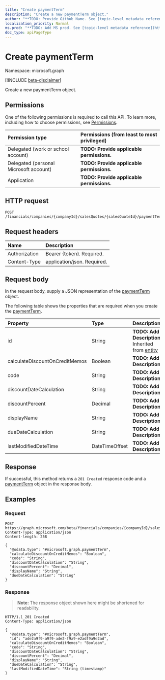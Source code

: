 ```yaml
---
title: "Create paymentTerm"
description: "Create a new paymentTerm object."
author: "**TODO: Provide Github Name. See [topic-level metadata reference](https://msgo.azurewebsites.net/add/document/guidelines/metadata.html#topic-level-metadata)**"
localization_priority: Normal
ms.prod: "**TODO: Add MS prod. See [topic-level metadata reference](https://msgo.azurewebsites.net/add/document/guidelines/metadata.html#topic-level-metadata)**"
doc_type: apiPageType
---
```


# Create paymentTerm
Namespace: microsoft.graph

[!INCLUDE [beta-disclaimer](../../includes/beta-disclaimer.md)]

Create a new paymentTerm object.

## Permissions
One of the following permissions is required to call this API. To learn more, including how to choose permissions, see [Permissions](/graph/permissions-reference).

|Permission type|Permissions (from least to most privileged)|
|:---|:---|
|Delegated (work or school account)|**TODO: Provide applicable permissions.**|
|Delegated (personal Microsoft account)|**TODO: Provide applicable permissions.**|
|Application|**TODO: Provide applicable permissions.**|

## HTTP request

<!-- {
  "blockType": "ignored"
}
-->
``` http
POST /financials/companies/{companyId}/salesQuotes/{salesQuoteId}/paymentTerm
```

## Request headers
|Name|Description|
|:---|:---|
|Authorization|Bearer {token}. Required.|
|Content-Type|application/json. Required.|

## Request body
In the request body, supply a JSON representation of the [paymentTerm](../resources/paymentterm.md) object.

The following table shows the properties that are required when you create the [paymentTerm](../resources/paymentterm.md).

|Property|Type|Description|
|:---|:---|:---|
|id|String|**TODO: Add Description** Inherited from [entity](../resources/entity.md)|
|calculateDiscountOnCreditMemos|Boolean|**TODO: Add Description**|
|code|String|**TODO: Add Description**|
|discountDateCalculation|String|**TODO: Add Description**|
|discountPercent|Decimal|**TODO: Add Description**|
|displayName|String|**TODO: Add Description**|
|dueDateCalculation|String|**TODO: Add Description**|
|lastModifiedDateTime|DateTimeOffset|**TODO: Add Description**|



## Response

If successful, this method returns a `201 Created` response code and a [paymentTerm](../resources/paymentterm.md) object in the response body.

## Examples

### Request
<!-- {
  "blockType": "request",
  "name": "create_paymentterm_from_"
}
-->
``` http
POST https://graph.microsoft.com/beta/financials/companies/{companyId}/salesQuotes/{salesQuoteId}/paymentTerm
Content-Type: application/json
Content-length: 258

{
  "@odata.type": "#microsoft.graph.paymentTerm",
  "calculateDiscountOnCreditMemos": "Boolean",
  "code": "String",
  "discountDateCalculation": "String",
  "discountPercent": "Decimal",
  "displayName": "String",
  "dueDateCalculation": "String"
}
```


### Response
>**Note:** The response object shown here might be shortened for readability.
<!-- {
  "blockType": "response",
  "truncated": true,
  "@odata.type": "microsoft.graph.paymentTerm"
}
-->
``` http
HTTP/1.1 201 Created
Content-Type: application/json

{
  "@odata.type": "#microsoft.graph.paymentTerm",
  "id": "ade2a9f9-a9f9-ade2-f9a9-e2adf9a9e2ad",
  "calculateDiscountOnCreditMemos": "Boolean",
  "code": "String",
  "discountDateCalculation": "String",
  "discountPercent": "Decimal",
  "displayName": "String",
  "dueDateCalculation": "String",
  "lastModifiedDateTime": "String (timestamp)"
}
```

